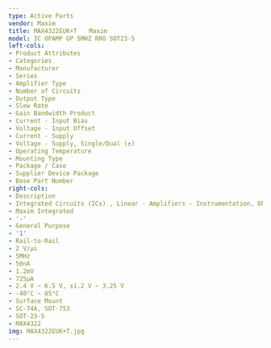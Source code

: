 ```yaml
---
type: Active Parts
vendor: Maxim
title: MAX4322EUK+T　　Maxim
model: IC OPAMP GP 5MHZ RRO SOT23-5
left-cols:
- Product Attributes
- Categories
- Manufacturer
- Series
- Amplifier Type
- Number of Circuits
- Output Type
- Slew Rate
- Gain Bandwidth Product
- Current - Input Bias
- Voltage - Input Offset
- Current - Supply
- Voltage - Supply, Single/Dual (±)
- Operating Temperature
- Mounting Type
- Package / Case
- Supplier Device Package
- Base Part Number
right-cols:
- Description
- Integrated Circuits (ICs) , Linear - Amplifiers - Instrumentation, OP Amps, Buffer Amps
- Maxim Integrated
- '-'
- General Purpose
- '1'
- Rail-to-Rail
- 2 V/µs
- 5MHz
- 50nA
- 1.2mV
- 725µA
- 2.4 V ~ 6.5 V, ±1.2 V ~ 3.25 V
- -40°C ~ 85°C
- Surface Mount
- SC-74A, SOT-753
- SOT-23-5
- MAX4322
img: MAX4322EUK+T.jpg
---
```


